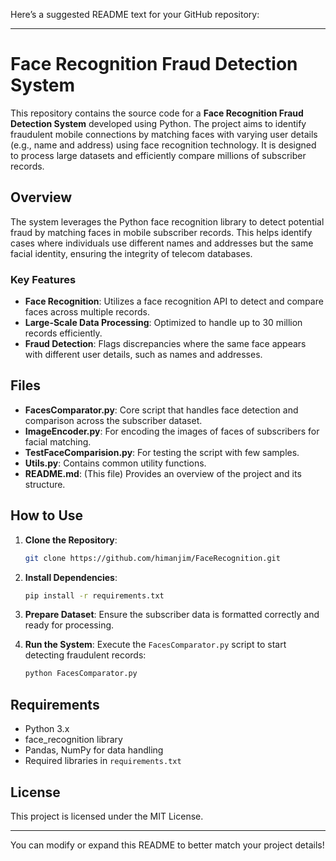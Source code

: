 Here’s a suggested README text for your GitHub repository:

---

# Face Recognition Fraud Detection System

This repository contains the source code for a **Face Recognition Fraud Detection System** developed using Python. The project aims to identify fraudulent mobile connections by matching faces with varying user details (e.g., name and address) using face recognition technology. It is designed to process large datasets and efficiently compare millions of subscriber records.

## Overview

The system leverages the Python face recognition library to detect potential fraud by matching faces in mobile subscriber records. This helps identify cases where individuals use different names and addresses but the same facial identity, ensuring the integrity of telecom databases.

### Key Features
- **Face Recognition**: Utilizes a face recognition API to detect and compare faces across multiple records.
- **Large-Scale Data Processing**: Optimized to handle up to 30 million records efficiently.
- **Fraud Detection**: Flags discrepancies where the same face appears with different user details, such as names and addresses.

## Files

- **FacesComparator.py**: Core script that handles face detection and comparison across the subscriber dataset.
- **ImageEncoder.py**: For encoding the images of faces of subscribers for facial matching.
- **TestFaceComparision.py**: For testing the script with few samples.
- **Utils.py**: Contains common utility functions.
- **README.md**: (This file) Provides an overview of the project and its structure.

## How to Use

1. **Clone the Repository**:
   ```bash
   git clone https://github.com/himanjim/FaceRecognition.git
   ```

2. **Install Dependencies**:
   ```bash
   pip install -r requirements.txt
   ```

3. **Prepare Dataset**:
   Ensure the subscriber data is formatted correctly and ready for processing.

4. **Run the System**:
   Execute the `FacesComparator.py` script to start detecting fraudulent records:
   ```bash
   python FacesComparator.py
   ```

## Requirements

- Python 3.x
- face_recognition library
- Pandas, NumPy for data handling
- Required libraries in `requirements.txt`

## License

This project is licensed under the MIT License.

---

You can modify or expand this README to better match your project details!
